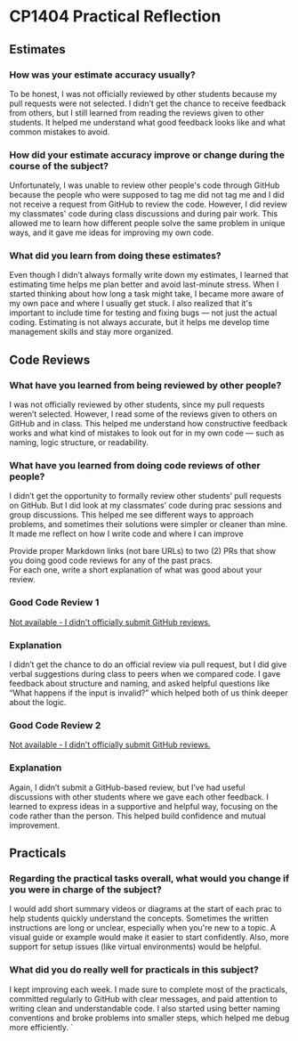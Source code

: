 # CP1404 Practical Reflection

## Estimates


### How was your estimate accuracy usually?
To be honest, I was not officially reviewed by other students because my pull requests were not selected. I didn’t get the 
chance to receive feedback from others, but I still learned from reading the reviews given to other students. It helped me 
understand what good feedback looks like and what common mistakes to avoid.


### How did your estimate accuracy improve or change during the course of the subject?
Unfortunately, I was unable to review other people's code through GitHub because the people who were supposed to tag me 
did not tag me and I did not receive a request from GitHub to review the code. However, I did review my classmates' code 
during class discussions and during pair work. This allowed me to learn how different people solve the same problem in 
unique ways, and it gave me ideas for improving my own code.

### What did you learn from doing these estimates?
Even though I didn’t always formally write down my estimates, I learned that estimating time helps me plan better and avoid 
last-minute stress. When I started thinking about how long a task might take, I became more aware of my own pace and where 
I usually get stuck. I also realized that it's important to include time for testing and fixing bugs — not just the actual coding.
Estimating is not always accurate, but it helps me develop time management skills and stay more organized.


## Code Reviews

### What have you learned from being reviewed by other people?

I was not officially reviewed by other students, since my pull requests weren’t selected. However, I read some of the reviews 
given to others on GitHub and in class. This helped me understand how constructive feedback works and what kind of mistakes
to look out for in my own code — such as naming, logic structure, or readability.

### What have you learned from doing code reviews of other people?

I didn’t get the opportunity to formally review other students’ pull requests on GitHub. But I did look at my classmates’ 
code during prac sessions and group discussions. This helped me see different ways to approach problems, and sometimes their 
solutions were simpler or cleaner than mine. It made me reflect on how I write code and where I can improve

Provide proper Markdown links (not bare URLs) to two (2) PRs that show you doing good code reviews for any of the past
pracs.  
For each one, write a short explanation of what was good about your review.

### Good Code Review 1

[Not available - I didn't officially submit GitHub reviews.]()

### Explanation
I didn’t get the chance to do an official review via pull request, but I did give verbal suggestions during class to peers 
when we compared code. I gave feedback about structure and naming, and asked helpful questions like “What happens if the input is invalid?”
which helped both of us think deeper about the logic.

### Good Code Review 2

[Not available - I didn't officially submit GitHub reviews.]()

### Explanation

Again, I didn’t submit a GitHub-based review, but I’ve had useful discussions with other students where we gave each other 
feedback. I learned to express ideas in a supportive and helpful way, focusing on the code rather than the person. This helped build confidence and mutual improvement.



## Practicals

### Regarding the **practical tasks** overall, what would you change if you were in charge of the subject?

I would add short summary videos or diagrams at the start of each prac to help students quickly understand the concepts.
Sometimes the written instructions are long or unclear, especially when you're new to a topic. A visual guide or example would make it easier to start confidently.
Also, more support for setup issues (like virtual environments) would be helpful.

### What did you do really well for practicals in this subject?

I kept improving each week. I made sure to complete most of the practicals, committed regularly to GitHub with clear messages, and paid attention to writing clean and understandable code. 
I also started using better naming conventions and broke problems into smaller steps, which helped me debug more efficiently.
`